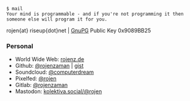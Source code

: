```
$ mail
Your mind is programmable - and if you're not programming it then someone else will program it for you.
```
<p>rojen{at} riseup{dot}net <span class="gray"></span> | <a href="https://rojenz.de/key/gnupg.html">GnuPG</a> Public Key <span class="gray">0x9089BB25</span></p>

### Personal

 - World Wide Web: <a href="https://rojen.uk">rojenz.de</a> 
 - Github: <a href="https://github.com/rojenzaman">@rojenzaman</a> | <a href="https://gist.github.com/rojenzaman">gist</a>
 - Soundcloud: <a href="https://soundcloud.com/computerdream">@computerdream</a>
 - Pixelfed: <a href="https://pixelfed.social/rojen">@rojen</a>
 - Gitlab: <a href="https://gitlab.com/rojenzaman">@rojenzaman</a>
 - Mastodon: <a href="https://kolektiva.social/@rojen">kolektiva.social/@rojen</a>
